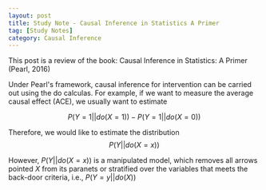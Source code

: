 ```yaml
---
layout: post
title: Study Note - Causal Inference in Statistics A Primer
tag: [Study Notes]
category: Causal Inference
---
```


This post is a review of the book: Causal Inference in Statistics: A Primer (Pearl, 2016)

Under Pearl's framework, causal inference for intervention can be carried out using the do calculas. For example, if we want to measure the average causal effect (ACE), we usually want to estimate 

$$P(Y=1||do(X=1))-P(Y=1||do(X=0))$$

Therefore, we would like to estimate the distribution $$P(Y||do(X=x))$$

However, $P(Y||do(X=x))$ is a manipulated model, which removes all arrows pointed $X$ from its paranets or stratified over the variables that meets the back-door criteria, i.e., $P(Y=y||do(X))$
<!--stackedit_data:
eyJoaXN0b3J5IjpbLTIwMzkyOTQwMjksLTE0MTgzMjY5NTIsMT
I5NzY4MDJdfQ==
-->